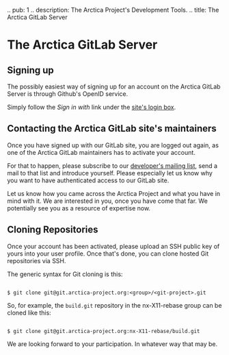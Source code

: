 .. pub: 1
.. description: The Arctica Project's Development Tools.
.. title: The Arctica GitLab Server

# The Arctica GitLab Server

## Signing up

The possibly easiest way of signing up for an account on the Arctica GitLab Server is through Github's OpenID service.

Simply follow the _Sign in with <Github-Logo>_ link under the [site's login box](https://git.arctica-project.org).

## Contacting the Arctica GitLab site's maintainers

Once you have signed up with our GitLab site, you are logged out again, as one of the Arctica GitLab maintainers has to activate your account.

For that to happen, please subscribe to our [developer's mailing list](https://lists.arctica-project.org/listinfo/devs), send a mail to that list and introduce yourself. Please especially let us know why you want to have authenticated access to our GitLab site.

Let us know how you came across the Arctica Project and what you have in mind with it. We are interested in you, once you have come that far. We potentially see you as a resource of expertise now.

## Cloning Repositories

Once your account has been activated, please upload an SSH public key of yours into your user profile. Once that's done, you can clone hosted Git repositories via SSH.

The generic syntax for Git cloning is this:

```

$ git clone git@git.arctica-project.org:<group>/<git-project>.git
```

So, for example, the ``build.git`` repository in the nx-X11-rebase group can be cloned like this:

```

$ git clone git@git.arctica-project.org:nx-X11-rebase/build.git
```

We are looking forward to your participation. In whatever way that may be.
